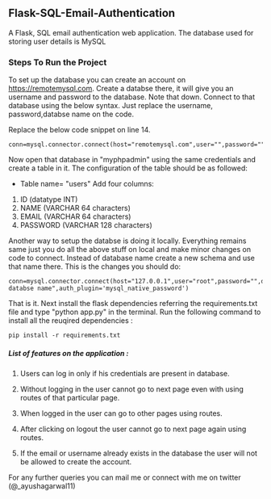 ## Flask-SQL-Email-Authentication
A Flask, SQL email authentication web application. The database used for storing user details is MySQL

### Steps To Run the Project

To set up the database you can create an account on https://remotemysql.com. Create a databse there, it will give you an username and password to the database. Note that down. 
Connect to that database using the below syntax. Just replace the username, password,databse name on the code.

Replace the below code snippet on line 14.
```
conn=mysql.connector.connect(host="remotemysql.com",user="",password="",database="")
```

Now open that database in "myphpadmin" using the same credentials and create a table in it. 
The configuration of the table should be as followed:
* Table name= "users"
Add four columns: 
1. ID (datatype INT)
2. NAME (VARCHAR 64 characters)
3. EMAIL (VARCHAR 64 characters)
4. PASSWORD (VARCHAR 128 characters)

Another way to setup the databse is doing it locally. Everything remains same just you do all the above stuff on local and make minor changes on code to connect. Instead of database name create a new schema and use that name there.
This is the changes you should do: 
```
conn=mysql.connector.connect(host="127.0.0.1",user="root",password="",database="your databse name",auth_plugin='mysql_native_password')
```

That is it. Next install the flask dependencies referring the requirements.txt file and type "python app.py" in the terminal. 
Run the following command to install all the reuqired dependencies : 
```
pip install -r requirements.txt
```


##### List of features on the application : 
1. Users can log in only if his credentials are present in database.

2. Without logging in the user cannot go to next page even with using routes of that particular page.

3. When logged in the user can go to other pages using routes.

4. After clicking on logout the user cannot go to next page again using routes.

5. If the email or username already exists in the database the user will not be allowed to create the account.

For any further queries you can mail me or connect with me on twitter (@_ayushagarwal11)
